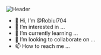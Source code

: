 

![Header](https://raw.githubusercontent.com/Robiul704/Robiul704/main/20231209_005523_0000.png'fine')
- 👋 Hi, I’m @Robiul704
- 👀 I’m interested in ...
- 🌱 I’m currently learning ...
- 💞️ I’m looking to collaborate on ...
- 📫 How to reach me ...

<!---
Robiul704/Robiul704 is a ✨ special ✨ repository because its `README.md` (this file) appears on your GitHub profile.
You can click the Preview link to take a look at your changes.
--->
